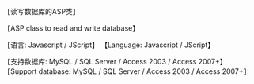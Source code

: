 【读写数据库的ASP类】

【ASP class to read and write database】

【语言: Javascript / JScript】
【Language: Javascript / JScript】

【支持数据库: MySQL / SQL Server / Access 2003 / Access 2007+】
【Support database: MySQL / SQL Server / Access 2003 / Access 2007+】

